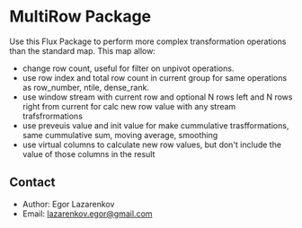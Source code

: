 # MultiRow Package

Use this Flux Package to perform more complex transformation operations than the standard map. 
This map allow:
- change row count, useful for filter on unpivot operations.
- use row index and total row count in current group for same operations as row_number, ntile, dense_rank.
- use window stream with current row and optional N rows left and N rows right from current for calc new row value with any stream trafsfrormations
- use preveuis value and init value for make cummulative trasfformations, same cummulative sum, moving average, smoothing
- use virtual columns to calculate new row values, but don't include the value of those columns in the result
## Contact
- Author: Egor Lazarenkov
- Email: lazarenkov.egor@gmail.com
